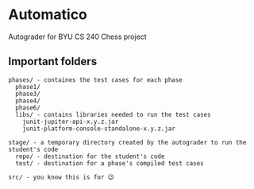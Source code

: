 # Automatico
Autograder for BYU CS 240 Chess project

## Important folders
```
phases/ - containes the test cases for each phase
  phase1/
  phase3/
  phase4/
  phase6/
  libs/ - contains libraries needed to run the test cases
    junit-jupiter-api-x.y.z.jar
    junit-platform-console-standalone-x.y.z.jar
  
stage/ - a temporary directory created by the autograder to run the student's code
  repo/ - destination for the student's code
  test/ - destination for a phase's compiled test cases
  
src/ - you know this is for 😉
```